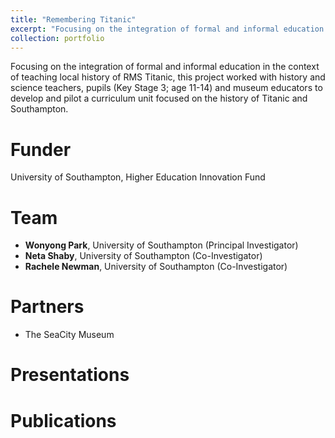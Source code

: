 ```yaml
---
title: "Remembering Titanic"
excerpt: "Focusing on the integration of formal and informal education in the context of teaching local history of RMS Titanic, this project worked with history and science teachers, pupils (Key Stage 3; age 11-14) and museum educators to develop and pilot a curriculum unit focused on the history of Titanic and Southampton. <br/><br/><img src='/images/titanic.jpg'>"
collection: portfolio
---
```


Focusing on the integration of formal and informal education in the context of teaching local history of RMS Titanic, this project worked with history and science teachers, pupils (Key Stage 3; age 11-14) and museum educators to develop and pilot a curriculum unit focused on the history of Titanic and Southampton.

# Funder <br/>
University of Southampton, Higher Education Innovation Fund

# Team <br/>
* **Wonyong Park**, University of Southampton (Principal Investigator) <br/>
* **Neta Shaby**, University of Southampton (Co-Investigator) <br/>
* **Rachele Newman**, University of Southampton (Co-Investigator) <br/>

# Partners  <br/>
* The SeaCity Museum

# Presentations <br/>

# Publications <br/>
